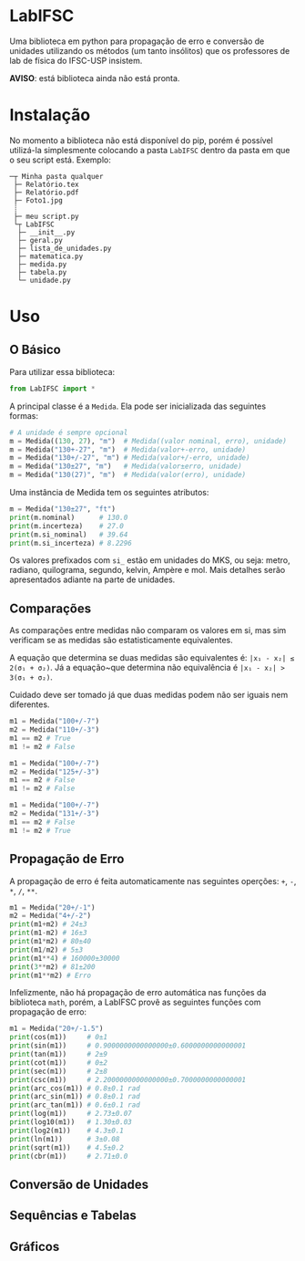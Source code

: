 # LabIFSC
Uma biblioteca em python para propagação de erro e conversão de unidades utilizando os métodos (um tanto insólitos) que os professores de lab de física do IFSC-USP insistem.

**AVISO**: está biblioteca ainda não está pronta.

# Instalação

No momento a biblioteca não está disponível do pip, porém é possível utilizá-la simplesmente colocando a pasta ```LabIFSC``` dentro da pasta em que o seu script está. Exemplo:

```
─┬ Minha pasta qualquer
 ├─ Relatório.tex
 ├─ Relatório.pdf
 ├─ Foto1.jpg
 ┊
 ├─ meu script.py
 └┬ LabIFSC
  ├─ __init__.py
  ├─ geral.py
  ├─ lista_de_unidades.py
  ├─ matematica.py
  ├─ medida.py
  ├─ tabela.py
  └─ unidade.py
```

# Uso

## O Básico

Para utilizar essa biblioteca:
```python
from LabIFSC import *
```

A principal classe é a ```Medida```. Ela pode ser inicializada das seguintes formas:

```python
# A unidade é sempre opcional
m = Medida((130, 27), "m")  # Medida((valor nominal, erro), unidade)
m = Medida("130+-27", "m")  # Medida(valor+-erro, unidade)
m = Medida("130+/-27", "m") # Medida(valor+/-erro, unidade)
m = Medida("130±27", "m")   # Medida(valor±erro, unidade)
m = Medida("130(27)", "m")  # Medida(valor(erro), unidade)
```

Uma instância de Medida tem os seguintes atributos:

```python
m = Medida("130±27", "ft")
print(m.nominal)      # 130.0
print(m.incerteza)    # 27.0
print(m.si_nominal)   # 39.64
print(m.si_incerteza) # 8.2296
```

Os valores prefixados com ```si_``` estão em unidades do MKS, ou seja: metro, radiano, quilograma, segundo, kelvin, Ampère e mol. Mais detalhes serão apresentados adiante na parte de unidades.

## Comparações

As comparações entre medidas não comparam os valores em si, mas sim verificam se as medidas são estatisticamente equivalentes.

A equação que determina se duas medidas são equivalentes é: ```|x₁ - x₂| ≤ 2(σ₁ + σ₂)```. Já a equação~que determina não equivalência é ```|x₁ - x₂| > 3(σ₁ + σ₂)```.

Cuidado deve ser tomado já que duas medidas podem não ser iguais nem diferentes.

```python
m1 = Medida("100+/-7")
m2 = Medida("110+/-3")
m1 == m2 # True
m1 != m2 # False
```

```python
m1 = Medida("100+/-7")
m2 = Medida("125+/-3")
m1 == m2 # False
m1 != m2 # False
```

```python
m1 = Medida("100+/-7")
m2 = Medida("131+/-3")
m1 == m2 # False
m1 != m2 # True
```

## Propagação de Erro

A propagação de erro é feita automaticamente nas seguintes operções: ```+```, ```-```, ```*```, ```/```, ```**```.

```python
m1 = Medida("20+/-1")
m2 = Medida("4+/-2")
print(m1+m2) # 24±3
print(m1-m2) # 16±3
print(m1*m2) # 80±40
print(m1/m2) # 5±3
print(m1**4) # 160000±30000
print(3**m2) # 81±200
print(m1**m2) # Erro
```

Infelizmente, não há propagação de erro automática nas funções da biblioteca ```math```, porém, a LabIFSC provê as seguintes funções com propagação de erro:

```python
m1 = Medida("20+/-1.5")
print(cos(m1))     # 0±1
print(sin(m1))     # 0.9000000000000000±0.6000000000000001
print(tan(m1))     # 2±9
print(cot(m1))     # 0±2
print(sec(m1))     # 2±8
print(csc(m1))     # 2.2000000000000000±0.7000000000000001
print(arc_cos(m1)) # 0.8±0.1 rad
print(arc_sin(m1)) # 0.8±0.1 rad
print(arc_tan(m1)) # 0.6±0.1 rad
print(log(m1))     # 2.73±0.07
print(log10(m1))   # 1.30±0.03
print(log2(m1))    # 4.3±0.1
print(ln(m1))      # 3±0.08
print(sqrt(m1))    # 4.5±0.2
print(cbr(m1))     # 2.71±0.0
```

## Conversão de Unidades

## Sequências e Tabelas

## Gráficos
